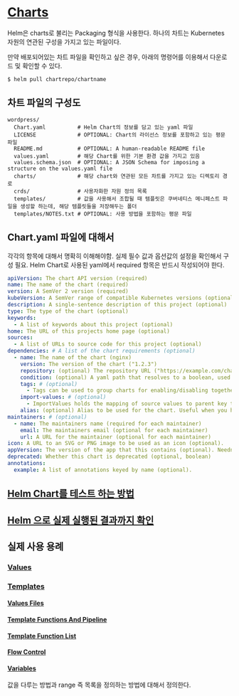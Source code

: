 # [Charts](https://helm.sh/docs/topics/charts/)

Helm은 charts로 불리는 Packaging 형식을 사용한다. 하나의 차트는 Kubernetes 자원의 연관된 구성을 가지고 있는 파일이다. 

만약 배포되어있는 차트 파일을 확인하고 싶은 경우, 아래의 명령어를 이용해서 다운로드 및 확인할 수 있다. 

```shell 
$ helm pull chartrepo/chartname
``` 

## 차트 파일의 구성도 

```shell
wordpress/
  Chart.yaml          # Helm Chart의 정보를 담고 있는 yaml 파일 
  LICENSE             # OPTIONAL: Chart의 라이선스 정보를 포함하고 있는 평문 파일 
  README.md           # OPTIONAL: A human-readable README file
  values.yaml         # 해당 Chart를 위한 기본 환경 값을 가지고 있음 
  values.schema.json  # OPTIONAL: A JSON Schema for imposing a structure on the values.yaml file
  charts/             # 해당 chart와 연관된 모든 차트를 가지고 있는 디렉토리 경로 
  crds/               # 사용자화한 자원 정의 목록 
  templates/          # 값을 사용해서 조합될 때 템플릿은 쿠버네티스 메니페스트 파일을 생성할 하는데, 해당 템플릿들을 저장해두는 폴더
  templates/NOTES.txt # OPTIONAL: 사용 방법을 포함하는 평문 파일 
```

## Chart.yaml 파일에 대해서 

각각의 항목에 대해서 명확히 이해해야함. 실제 필수 값과 옵션값의 설정을 확인해서 구성 필요. Helm Chart로 사용된 yaml에서 required 항목은 반드시 작성되어야 한다. 

```yaml 
apiVersion: The chart API version (required)
name: The name of the chart (required)
version: A SemVer 2 version (required)
kubeVersion: A SemVer range of compatible Kubernetes versions (optional)
description: A single-sentence description of this project (optional)
type: The type of the chart (optional)
keywords:
  - A list of keywords about this project (optional)
home: The URL of this projects home page (optional)
sources:
  - A list of URLs to source code for this project (optional)
dependencies: # A list of the chart requirements (optional)
  - name: The name of the chart (nginx)
    version: The version of the chart ("1.2.3")
    repository: (optional) The repository URL ("https://example.com/charts") or alias ("@repo-name")
    condition: (optional) A yaml path that resolves to a boolean, used for enabling/disabling charts (e.g. subchart1.enabled )
    tags: # (optional)
      - Tags can be used to group charts for enabling/disabling together
    import-values: # (optional)
      - ImportValues holds the mapping of source values to parent key to be imported. Each item can be a string or pair of child/parent sublist items.
    alias: (optional) Alias to be used for the chart. Useful when you have to add the same chart multiple times
maintainers: # (optional)
  - name: The maintainers name (required for each maintainer)
    email: The maintainers email (optional for each maintainer)
    url: A URL for the maintainer (optional for each maintainer)
icon: A URL to an SVG or PNG image to be used as an icon (optional).
appVersion: The version of the app that this contains (optional). Needn't be SemVer. Quotes recommended.
deprecated: Whether this chart is deprecated (optional, boolean)
annotations:
  example: A list of annotations keyed by name (optional).
```

## [Helm Chart를 테스트 하는 방법](https://helm.sh/docs/topics/chart_tests/)

## [Helm 으로 실제 실행된 결과까지 확인](https://helm.sh/docs/topics/library_charts/#use-the-simple-library-chart)

## 실제 사용 용례

### [Values](https://helm.sh/docs/chart_best_practices/values/)

### [Templates](https://helm.sh/docs/chart_best_practices/templates/)

#### [Values Files](https://helm.sh/docs/chart_template_guide/values_files/) 
#### [Template Functions And Pipeline](https://helm.sh/docs/chart_template_guide/functions_and_pipelines/)
#### [Template Function List](https://helm.sh/docs/chart_template_guide/function_list/) 
#### [Flow Control](https://helm.sh/docs/chart_template_guide/control_structures/) 
#### [Variables](https://helm.sh/docs/chart_template_guide/variables/)
값을 다루는 방법과 range 즉 목록을 정의하는 방법에 대해서 정의한다. 
